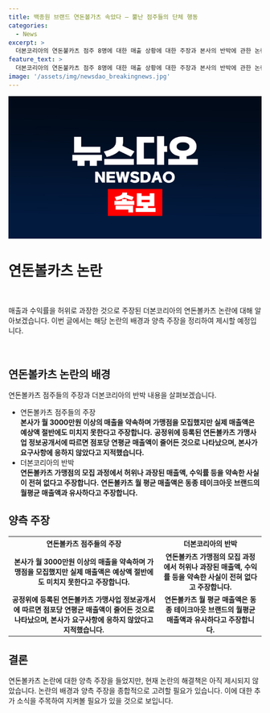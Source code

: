 ```yaml
---
title: 백종원 브랜드 연돈볼가츠 속았다 – 뿔난 점주들의 단체 행동
categories:
  - News
excerpt: >
  더본코리아의 연돈불카츠 점주 8명에 대한 매출 상황에 대한 주장과 본사의 반박에 관한 논란이 뜨거운 가운데, 본사가 허위·과장된 매출과 수익률을 점주들에게 약속했다는 주장과 그에 대한 반박이 이뤄지고 있다. 점주들은 실제 매출이 예상보다 낮다며 본사를 공정거래위원회에 신고할 계획이고, 이에 더본코리아는 이 주장이 사실이 아니라고 주장하고 있다. 공정거래위원회 신고와 언론 보도에 대해 성실히 대응할 예정이라고 전했다.
feature_text: >
  더본코리아의 연돈불카츠 점주 8명에 대한 매출 상황에 대한 주장과 본사의 반박에 관한 논란이 뜨거운 가운데, 본사가 허위·과장된 매출과 수익률을 점주들에게 약속했다는 주장과 그에 대한 반박이 이뤄지고 있다. 점주들은 실제 매출이 예상보다 낮다며 본사를 공정거래위원회에 신고할 계획이고, 이에 더본코리아는 이 주장이 사실이 아니라고 주장하고 있다. 공정거래위원회 신고와 언론 보도에 대해 성실히 대응할 예정이라고 전했다.
image: '/assets/img/newsdao_breakingnews.jpg'
---
```


<p><img src="/assets/img/newsdao_breakingnews.jpg" alt="pcversion 속보" /></p>

<h1>연돈볼카츠 논란</h1>

<p data-ke-size="size16">&nbsp;</p>

<p>매출과 수익률을 허위로 과장한 것으로 주장된 더본코리아의 연돈볼카츠 논란에 대해 알아보겠습니다. 이번 글에서는 해당 논란의 배경과 양측 주장을 정리하여 제시할 예정입니다.</p>

<p data-ke-size="size16">&nbsp;</p>

<h2 data-ke-size="size26">연돈볼카츠 논란의 배경</h2>

<p>연돈볼카츠 점주들의 주장과 더본코리아의 반박 내용을 살펴보겠습니다.</p>

<ul>
<li>연돈볼카츠 점주들의 주장</li>
   <td style="text-align: center; height: 17px;"><b>본사가 월 3000만원 이상의 매출을 약속하며 가맹점을 모집했지만 실제 매출액은 예상액 절반에도 미치지 못한다고 주장합니다.</b></td>
   <td style="text-align: center; height: 17px;"><b>공정위에 등록된 연돈볼카츠 가맹사업 정보공개서에 따르면 점포당 연평균 매출액이 줄어든 것으로 나타났으며, 본사가 요구사항에 응하지 않았다고 지적했습니다.</b></td>
<li>더본코리아의 반박</li>   
    <td style="text-align: center; height: 17px;"><b>연돈볼카츠 가맹점의 모집 과정에서 허위나 과장된 매출액, 수익률 등을 약속한 사실이 전혀 없다고 주장합니다.</b></td>
    <td style="text-align: center; height: 17px;"><b>연돈볼카츠 월 평균 매출액은 동종 테이크아웃 브랜드의 월평균 매출액과 유사하다고 주장합니다.</b></td>
</ul>

<h2 data-ke-size="size26">양측 주장</h2>

<table>
  <tr>
    <th>연돈볼카츠 점주들의 주장</th>
    <th>더본코리아의 반박</th>
  </tr>
  <tr>
    <td style="text-align: center; height: 17px;"><b>본사가 월 3000만원 이상의 매출을 약속하며 가맹점을 모집했지만 실제 매출액은 예상액 절반에도 미치지 못한다고 주장합니다.</b></td>
    <td style="text-align: center; height: 17px;"><b>연돈볼카츠 가맹점의 모집 과정에서 허위나 과장된 매출액, 수익률 등을 약속한 사실이 전혀 없다고 주장합니다.</b></td>
  </tr>
  <tr>
    <td style="text-align: center; height: 17px;"><b>공정위에 등록된 연돈볼카츠 가맹사업 정보공개서에 따르면 점포당 연평균 매출액이 줄어든 것으로 나타났으며, 본사가 요구사항에 응하지 않았다고 지적했습니다.</b></td>
    <td style="text-align: center; height: 17px;"><b>연돈볼카츠 월 평균 매출액은 동종 테이크아웃 브랜드의 월평균 매출액과 유사하다고 주장합니다.</b></td>
  </tr>
</table>

<h2 data-ke-size="size26">결론</h2>

<p>연돈볼카츠 논란에 대한 양측 주장을 들었지만, 현재 논란의 해결책은 아직 제시되지 않았습니다. 논란의 배경과 양측 주장을 종합적으로 고려할 필요가 있습니다. 이에 대한 추가 소식을 주목하여 지켜볼 필요가 있을 것으로 보입니다.</p>

<p data-ke-size="size16">&nbsp;</p>

